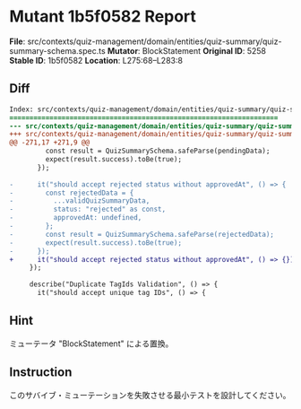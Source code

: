 # Mutant 1b5f0582 Report

**File**: src/contexts/quiz-management/domain/entities/quiz-summary/quiz-summary-schema.spec.ts
**Mutator**: BlockStatement
**Original ID**: 5258
**Stable ID**: 1b5f0582
**Location**: L275:68–L283:8

## Diff

```diff
Index: src/contexts/quiz-management/domain/entities/quiz-summary/quiz-summary-schema.spec.ts
===================================================================
--- src/contexts/quiz-management/domain/entities/quiz-summary/quiz-summary-schema.spec.ts	original
+++ src/contexts/quiz-management/domain/entities/quiz-summary/quiz-summary-schema.spec.ts	mutated #5258
@@ -271,17 +271,9 @@
         const result = QuizSummarySchema.safeParse(pendingData);
         expect(result.success).toBe(true);
       });
 
-      it("should accept rejected status without approvedAt", () => {
-        const rejectedData = {
-          ...validQuizSummaryData,
-          status: "rejected" as const,
-          approvedAt: undefined,
-        };
-        const result = QuizSummarySchema.safeParse(rejectedData);
-        expect(result.success).toBe(true);
-      });
+      it("should accept rejected status without approvedAt", () => {});
     });
 
     describe("Duplicate TagIds Validation", () => {
       it("should accept unique tag IDs", () => {
```

## Hint

ミューテータ "BlockStatement" による置換。

## Instruction

このサバイブ・ミューテーションを失敗させる最小テストを設計してください。
